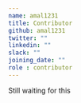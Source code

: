 ```yaml
---
name: amal1231
title: Contributor
github: amal1231
twitter: ""
linkedin: ""
slack: ""
joining_date: ""
role : contributor
---
```


Still waiting for this
